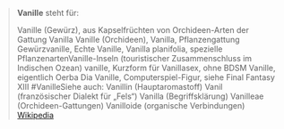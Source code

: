 > **Vanille** steht für:
>
> Vanille (Gewürz), aus Kapselfrüchten von Orchideen-Arten der Gattung Vanilla
> Vanille (Orchideen), Vanilla, Pflanzengattung
> Gewürzvanille, Echte Vanille, Vanilla planifolia, spezielle PflanzenartenVanille-Inseln (touristischer Zusammenschluss im Indischen Ozean)
> vanille, Kurzform für Vanillasex, ohne BDSM
> Vanille, eigentlich Oerba Dia Vanille, Computerspiel-Figur, siehe Final Fantasy XIII #VanilleSiehe auch:
> Vanillin (Hauptaromastoff)
> Vanil (französischer Dialekt für „Fels“)
> Vanilla (Begriffsklärung)
> Vanilleae (Orchideen-Gattungen)
> Vanilloide (organische Verbindungen)
> [Wikipedia](https://de.wikipedia.org/wiki/Vanille)